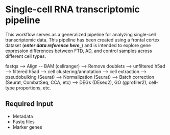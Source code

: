 # Single-cell RNA transcriptomic pipeline

This workflow serves as a generalized pipeline for analyzing single-cell transcriptomic data. This pipeline has been created using a frontal cortex dataset (___enter data reference here____) and is intended to explore gene expression differences between FTD, AD, and control samples across different cell types.  

fastqs --> Align -- BAM (cellranger) --> Remove doublets --> unfiltered h5ad --> filtered h5ad --> cell clustering/annotation --> cell extraction --> pseudobulking (Seurat) --> Normalization (Seurat) --> Batch correction (Seurat, CombatSeq, CCA, etc) --> DEGs (DEseq2), GO (gprofiler2), cell-type proportions, etc.

## Required Input

- Metadata
- Fastq files
- Marker genes
